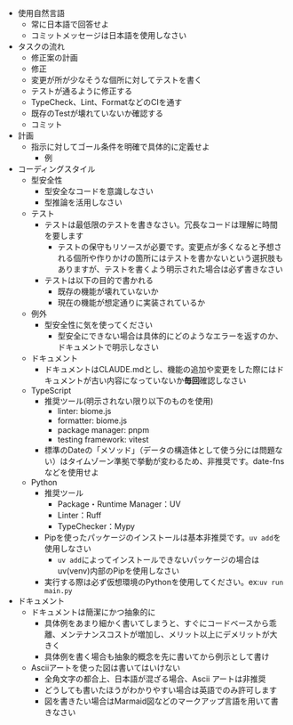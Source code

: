 - 使用自然言語
  - 常に日本語で回答せよ
  - コミットメッセージは日本語を使用しなさい
- タスクの流れ
  - 修正案の計画
  - 修正
  - 変更が所が少なそうな個所に対してテストを書く
  - テストが通るように修正する
  - TypeCheck、Lint、FormatなどのCIを通す
  - 既存のTestが壊れていないか確認する
  - コミット
- 計画
  - 指示に対してゴール条件を明確で具体的に定義せよ
    - 例
- コーディングスタイル
  - 型安全性
    - 型安全なコードを意識しなさい
    - 型推論を活用しなさい
  - テスト
    - テストは最低限のテストを書きなさい。冗長なコードは理解に時間を要します
      - テストの保守もリソースが必要です。変更点が多くなると予想される個所や作りかけの箇所にはテストを書かないという選択肢もありますが、テストを書くよう明示された場合は必ず書きなさい
    - テストは以下の目的で書かれる
      - 既存の機能が壊れていないか
      - 現在の機能が想定通りに実装されているか
  - 例外
    - 型安全性に気を使ってください
      - 型安全にできない場合は具体的にどのようなエラーを返すのか、ドキュメントで明示しなさい
  - ドキュメント
    - ドキュメントはCLAUDE.mdとし、機能の追加や変更をした際にはドキュメントが古い内容になっていないか**毎回**確認しなさい
  - TypeScript
    - 推奨ツール(明示されない限り以下のものを使用)
      - linter: biome.js
      - formatter: biome.js
      - package manager: pnpm
      - testing framework: vitest
    - 標準のDateの「メソッド」（データの構造体として使う分には問題ない）はタイムゾーン準拠で挙動が変わるため、非推奨です。date-fnsなどを使用せよ
  - Python
    - 推奨ツール
      - Package・Runtime Manager：UV
      - Linter：Ruff
      - TypeChecker：Mypy
    - Pipを使ったパッケージのインストールは基本非推奨です。`uv add`を使用しなさい
      - `uv add`によってインストールできないパッケージの場合はuv(venv)内部のPipを使用しなさい
    - 実行する際は必ず仮想環境のPythonを使用してください。ex:`uv run main.py`
- ドキュメント
  - ドキュメントは簡潔にかつ抽象的に
    - 具体例をあまり細かく書いてしまうと、すぐにコードベースから乖離、メンテナンスコストが増加し、メリット以上にデメリットが大きく
    - 具体例を書く場合も抽象的概念を先に書いてから例示として書け
  - Asciiアートを使った図は書いてはいけない
    - 全角文字の都合上、日本語が混ざる場合、Ascii アートは非推奨
    - どうしても書いたほうがわかりやすい場合は英語でのみ許可します
    - 図を書きたい場合はMarmaid図などのマークアップ言語を用いて書きなさい